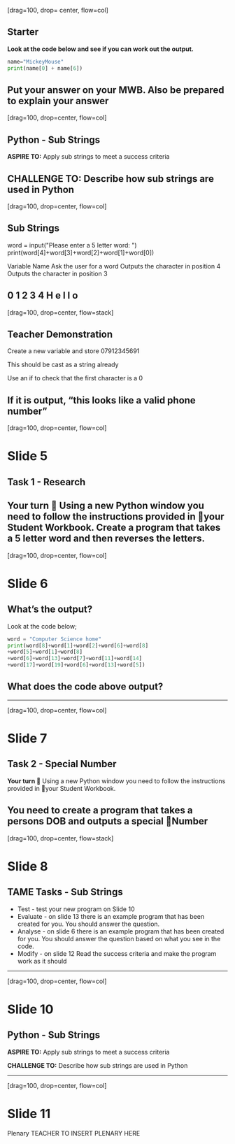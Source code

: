 [drag=100, drop= center, flow=col]
## Starter
**Look at the code below and see if you can work out the output.**
```python
name="MickeyMouse"
print(name[0] + name[6])
```
Put your answer on your MWB.
Also be prepared to explain your answer
---
[drag=100, drop=center, flow=col]

## Python - Sub Strings
**ASPIRE TO:** Apply sub strings to meet a success criteria

**CHALLENGE TO:** Describe how sub strings are used in Python
---
[drag=100, drop=center, flow=col]

## Sub Strings

word = input("Please enter a 5 letter word: ")
print(word[4]+word[3]+word[2]+word[1]+word[0])

Variable Name
Ask the user for a word
Outputs the character in position 4
Outputs the character in position 3

0
1
2
3
4
H
e
l
l
o
---
[drag=100, drop=center, flow=stack]

## Teacher Demonstration
Create a new variable and store 07912345691

This should be cast as a string already

Use an if to check that the first character is a 0

If it is output, “this looks like a valid phone number”
---
[drag=100, drop=center, flow=col]
# Slide 5
## Task 1 - Research 
**Your turn 🎉**
Using a new Python window you need to follow the instructions provided in your Student Workbook.
Create a program that takes a 5 letter word and then reverses the letters.
---
[drag=100, drop=center, flow=col]
# Slide 6
## What’s the output?
Look at the code below;
```python
word = "Computer Science home" 
print(word[8]+word[1]+word[2]+word[6]+word[8]
+word[5]+word[1]+word[8]
+word[6]+word[13]+word[7]+word[11]+word[14]
+word[17]+word[19]+word[6]+word[13]+word[5])
```

## What does the code above output?

---
[drag=100, drop=center, flow=col]
# Slide 7
## Task 2 - Special Number
**Your turn 🎉**
Using a new Python window you need to follow the instructions provided in your Student Workbook.

You need to create a program that takes a persons DOB and outputs a special Number
---
[drag=100, drop=center, flow=stack]
# Slide 8
## TAME Tasks - Sub Strings
- Test - test your new program on Slide 10
- Evaluate - on slide 13 there is an example program that has been created for you. You should answer the question.
- Analyse - on slide 6 there is an example program that has been created for you. You should answer the question based on what you see in the code.
- Modify - on slide 12 Read the success criteria and make the program work as it should
---
[drag=100, drop=center, flow=col]
# Slide 10
## Python - Sub Strings
**ASPIRE TO:** Apply sub strings to meet a success criteria

**CHALLENGE TO:** Describe how sub strings are used in Python

---
[drag=100, drop=center, flow=col]
# Slide 11
Plenary
TEACHER TO INSERT PLENARY HERE


